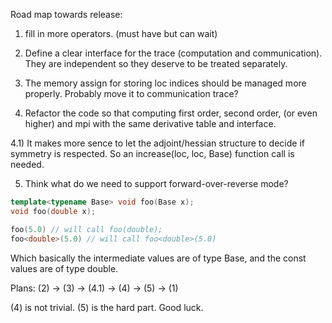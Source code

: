 Road map towards release:
1) fill in more operators. (must have but can wait)

2) Define a clear interface for the trace (computation and communication). They are independent so they deserve to be treated separately.

3) The memory assign for storing loc indices should be managed more properly. Probably move it to communication trace?

4) Refactor the code so that computing first order, second order, (or even higher) and mpi with the same derivative table and interface.

4.1) It makes more sence to let the adjoint/hessian structure to decide if symmetry is respected. So an increase(loc, loc, Base) function call is needed.

5) Think what do we need to support forward-over-reverse mode?

```c++
template<typename Base> void foo(Base x);
void foo(double x);

foo(5.0) // will call foo(double);
foo<double>(5.0) // will call foo<double>(5.0)
```
Which basically the intermediate values are of type Base, and the const values are of type double.

Plans:
(2) -> (3) -> (4.1) -> (4) -> (5) -> (1)

(4) is not trivial.
(5) is the hard part.
Good luck.
